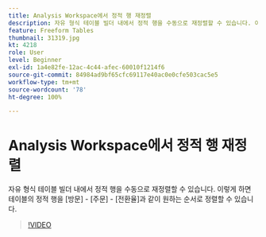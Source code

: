 ```yaml
---
title: Analysis Workspace에서 정적 행 재정렬
description: 자유 형식 테이블 빌더 내에서 정적 행을 수동으로 재정렬할 수 있습니다. 이렇게 하면 테이블의 정적 행을 [방문] - [주문] - [전환율]과 같이 원하는 순서로 정렬할 수 있습니다.
feature: Freeform Tables
thumbnail: 31319.jpg
kt: 4218
role: User
level: Beginner
exl-id: 1a4e82fe-12ac-4c44-afec-60010f1214f6
source-git-commit: 84984ad9bf65cfc69117e40ac0e0cfe503cac5e5
workflow-type: tm+mt
source-wordcount: '78'
ht-degree: 100%

---
```


# Analysis Workspace에서 정적 행 재정렬

자유 형식 테이블 빌더 내에서 정적 행을 수동으로 재정렬할 수 있습니다. 이렇게 하면 테이블의 정적 행을 [방문] - [주문] - [전환율]과 같이 원하는 순서로 정렬할 수 있습니다.

>[!VIDEO](https://video.tv.adobe.com/v/31319/?quality=12&learn=on)
